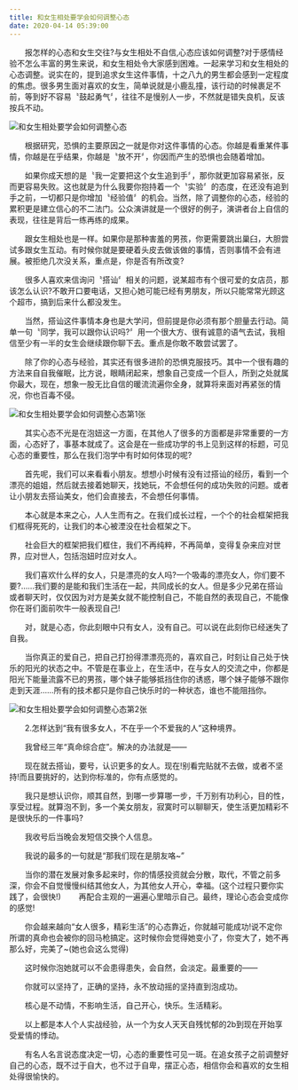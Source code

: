 ```yaml
---
title: 和女生相处要学会如何调整心态
date: 2020-04-14 05:39:00
---
```




　　报怎样的心态和女生交往?与女生相处不自信,心态应该如何调整?对于感情经验不怎么丰富的男生来说，和女生相处令大家感到困难。一起来学习和女生相处的心态调整。说实在的，提到追求女生这件事情，十之八九的男生都会感到一定程度的焦虑。很多男生面对喜欢的女生，简单说就是小鹿乱撞，该行动的时候裹足不前，等到好不容易〝鼓起勇气〞，往往不是慢别人一步，不然就是错失良机，反该按兵不动。

![和女生相处要学会如何调整心态](/img/739d637556940871e5e30eb7fd60c0aa.jpg)

　　根据研究，恐惧的主要原因之一就是你对这件事情的心态。你越是看重某件事情，你越是在乎结果，你越是〝放不开〞，你因而产生的恐惧也会随着增加。

　　如果你成天想的是〝我一定要把这个女生追到手〞，那你就更加容易紧张，反而更容易失败。这也就是为什么我要你抱持着一个〝实验〞的态度，在还没有追到手之前，一切都只是你增加〝经验值〞的机会。当然，除了调整你的心态，经验的累积更是建立信心的不二法门。公众演讲就是一个很好的例子，演讲者台上自信的表现，往往是背后一练再练的成果。

　　跟女生相处也是一样。如果你是那种害羞的男孩，你更需要跳出巢臼，大胆尝试多跟女生互动。有时候你就是要硬着头皮去做该做的事情，否则事情不会有进展。被拒绝几次没关系，重点是，你是否有所改变?

　　很多人喜欢来信询问〝搭讪〞相关的问题，说某超市有个很可爱的女店员，那该怎么认识?不敢开口要电话，又担心她可能已经有男朋友，所以只能常常光顾这个超市，搞到后来什么都没发生。

　　当然，搭讪这件事情本身也是大学问，但前提是你必须有那个胆量去行动。简单一句〝同学，我可以跟你认识吗?〞用一个很大方、很有诚意的语气去试，我相信至少有一半的女生会继续跟你聊下去。重点是你敢不敢尝试罢了。

　　除了你的心态与经验，其实还有很多进阶的恐惧克服技巧。其中一个很有趣的方法来自自我催眠，比方说，眼睛闭起来，想象自己变成一个巨人，所到之处就属你最大，现在，想象一股无比自信的暖流流遍你全身，就算将来面对再紧张的情况，你也百毒不侵。

![和女生相处要学会如何调整心态第1张](/img/5215cdce9c67e9de9eea5d16064db215.jpg)

　　其实心态不光是在泡妞这一方面，在其他人了很多的方面都是非常重要的一方面，心态好了，事基本就成了。这会是在一些成功学的书上见到这样的标题，可见心态的重要性，那么在我们泡学中有时如何体现的呢?

　　首先呢，我们可以来看看小朋友。想想小时候有没有过搭讪的经历，看到一个漂亮的姐姐，然后就去接着她聊天，找她玩，不会想任何的成功失败的问题。或者让小朋友去搭讪美女，他们会直接去，不会想任何事情。

　　本心就是本来之心，人人生而有之。在我们成长过程，一个个的社会框架把我们框得死死的，让我们的本心被湮没在社会框架之下。

　　社会巨大的框架把我们框住，我们不再纯粹，不再简单，变得复杂来应对世界，应对世人，包括泡妞时应对女人。

　　我们喜欢什么样的女人，只是漂亮的女人吗?一个吸毒的漂亮女人，你们要不要?……我们要的是能和我们生活在一起，共同成长的女人。但是多少兄弟在搭讪或者聊天时，仅仅因为对方是美女就不能控制自己，不能自然的表现自己，不能像你在哥们面前吹牛一般表现自己!

　　对，就是心态，你此刻眼中只有女人，没有自己。可以说在此刻你已经迷失了自我。

　　当你真正的爱自己，把自己打扮得漂漂亮亮的，喜欢自己，时刻让自己处于快乐的阳光的状态之中。不管是在事业上，在生活中，在与女人的交流之中，你都是阳光下能量流露不已的男孩，哪个妹子能够抵挡住你的诱惑，哪个妹子能够不跟你走到天涯……所有的技术都只是你自己快乐时的一种状态，谁也不能阻挡你。

![和女生相处要学会如何调整心态第2张](/img/9164aa0f94b945bef8516bcffb8a990c.jpg)

　　2.怎样达到“我有很多女人，不在乎一个不爱我的人”这种境界。

　　我曾经三年“真命综合症”。解决的办法就是――

　　现在就去搭讪，要号，认识更多的女人。现在!别看完贴就不去做，或者不坚持!而且要挑好的，达到你标准的，你有点感觉的。

　　我只是想认识你，顺其自然，到哪一步算哪一步，千万别有功利心，目的性，享受过程。就算泡不到，多一个美女朋友，寂寞时可以聊聊天，使生活更加精彩不是很快乐的一件事吗?

　　我收号后当晚会发短信交换个人信息。

　　我说的最多的一句就是“那我们现在是朋友咯~”

　　当你的潜在发展对象多起来时，你的情感投资就会分散，取代，不管之前多深，你会不自觉慢慢纠结其他女人，为其他女人开心，幸福。(这个过程只要你实践了，会很快!) 　　再配合主观的一遍遍心里暗示自己。最终，理论心态会变成你的感觉!

　　你会越来越向“女人很多，精彩生活”的心态靠近，你就越可能成功!说不定你所谓的真命也会被你的回马枪搞定。这时候你会觉得她变小了，你变大了，她不再那么好，完美了~(她也会这么觉得)

　　这时候你泡她就可以不会患得患失，会自然，会淡定。最重要的――

　　你就可以坚持了，正确的坚持，永不放动摇的坚持直到泡成功。

　　核心是不动情，不影响生活，自己开心，快乐。生活精彩。

　　以上都是本人个人实战经验，从一个为女人天天自残忧郁的2b到现在开始享受爱情的悸动。

　　有名人名言说态度决定一切，心态的重要性可见一斑。在追女孩子之前调整好自己的心态，既不过于自大，也不过于自卑，摆正心态，相信你会和喜欢的女生相处得很愉快的。